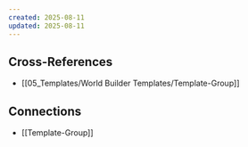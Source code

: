 ```yaml
---
created: 2025-08-11
updated: 2025-08-11
---
```




## Cross-References

- [[05_Templates/World Builder Templates/Template-Group]]


## Connections

- [[Template-Group]]
